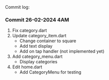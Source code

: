 Commit log:

### Commit 26-02-2024 4AM
1. Fix category.dart
2. Update category_item.dart
    - Change container to square
    - Add text display
    - Add on tap handler (not implemented yet)
3. Add category_menu.dart
    - Display categories
4. Edit home.dart
    - Add CategoryMenu for testing
